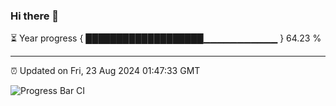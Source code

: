 ### Hi there 👋

⏳ Year progress { ███████████████████▁▁▁▁▁▁▁▁▁▁▁ } 64.23 %

---

⏰ Updated on Fri, 23 Aug 2024 01:47:33 GMT

![Progress Bar CI](https://github.com/IshwaranRudhara/GIT-ACTION/workflows/Progress%20Bar%20CI/badge.svg)
